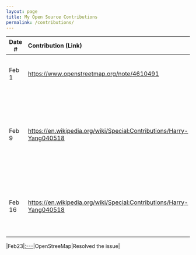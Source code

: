 ```yaml
---
layout: page
title: My Open Source Contributions
permalink: /contributions/
---
```


<!--
Type of the contribution should be "Wikipedia edit", "OpenStreet Map feature", "Documentation", "Course website", "Blog",
"Browser Add-on", etc.

The description should include a brief summary of what you did.

The link should bring us to a public page that shows your contribution. 

Replace the first row with your own contribution. 

-->





| Date #       | Contribution (Link)  | Type  | Description |
|---|:---|:---|:---|
| Feb 1   | https://www.openstreetmap.org/note/4610491    | OpenStreeMap    |   I added a new bike shop and repair store on the map.    |
|Feb 9     |   https://en.wikipedia.org/wiki/Special:Contributions/Harry-Yang040518   | Wikipedia | I added categories to improve the article classification of Prime Minister's Press Secretary (Bangladesh) page.  |  
|Feb 16     |https://en.wikipedia.org/wiki/Special:Contributions/Harry-Yang040518 |Wikipedia    | Added a detailed provincial breakdown of the G25 Changchun–Shenzhen Expressway |  

|Feb23|[:---](https://www.openstreetmap.org/note/4481417#map=18/39.987380/116.399438&layers=N)|OpenStreeMap|Resolved the issue|